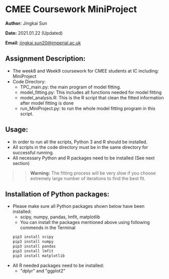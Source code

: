 # CMEE Coursework MiniProject

__Author:__ Jingkai Sun

__Date:__ 2021.01.22 (Updated)

__Email:__ jingkai.sun20@imperial.ac.uk

## Assignment Description:
- The week8 and Week9 coursework for CMEE students at IC including: MiniProject
- Code Directory:
    - TPC_main.py: the main program of model fitting.
    - model_fitting.py: This includes all functions needed for model fitting
    - model_analysis.R: This is the R script that clean the fitted information after model fitting is done
    - run_MiniProject.py: to run the whole model fitting program in this script.
    
## Usage:
- In order to run all the scripts, Python 3 and R should be installed.
- All scripts in the code directory must be in the same directory for successful running.
- All necessary Python and R packages need to be installed (See next section)

>> **Warning:** The fitting process will be very slow if you choose extremely large number of iterations to find the best fit.
## Installation of Python packages:
- Please make sure all Python packages shown below have been installed:
    - scipy, numpy, pandas, lmfit, matplotlib
    - You can install the packages mentioned above using following commends in the Terminal
    ```bash
    pip3 install scipy
    pip3 install numpy
    pip3 install pandas
    pip3 install lmfit
    pip3 install matplotlib
    ```
- All R needed packages need to be installed:
    - "dplyr" and "ggplot2"
